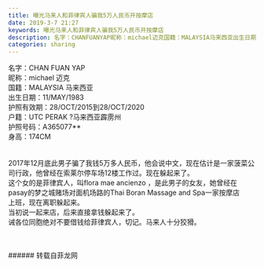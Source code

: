 ```yaml
---
title: 曝光马来人和菲律宾人骗我5万人民币开按摩店
date: 2019-3-7 21:27
keywords: 曝光马来人和菲律宾人骗我5万人民币开按摩店
description: 名字：CHANFUANYAP昵称：michael迈克国籍：MALAYSIA马来西亚出生日期：11/MAY/1983护照有效期：28/OCT/2015到28/OCT/2020户籍：UTCPERAK?马来西亚霹雳州护照号码：A365077**身
categories: sharing
---
```

<td class="t_f" id="postmessage_3177964">

名字：CHAN FUAN YAP<br/>
昵称：michael 迈克<br/>
国籍：MALAYSIA 马来西亚<br/>
出生日期：11/MAY/1983<br/>
护照有效期：28/OCT/2015到28/OCT/2020<br/>
户籍：UTC PERAK ?马来西亚霹雳州<br/>
护照号码：A365077**<br/>
身高：174CM<br/>
<br/>
<br/>
2017年12月底此男子骗了我钱5万多人民币，他会说中文，现在估计是一家菠菜公司行政，他曾经在索莱尔停车场12楼工作过。现在躲起来了。<br/>
这个女的是菲律宾人，叫flora mae ancienzo ，是此男子的女友，她曾经在pasay的梦之城赌场对面机场路的Thai Boran Massage and Spa一家按摩店<br/>
上班，现在离职躲起来。<br/>
当初说一起来店，后来直接拿钱躲起来了。<br/>
诫各位同胞绝对不要借钱给菲律宾人，切记。马来人十分狡猾。<br/>
<br/>
<br/>
</td>
###### 转载自菲龙网